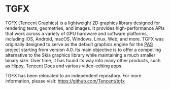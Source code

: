 # TGFX

TGFX (Tencent Graphics) is a lightweight 2D graphics library designed for rendering texts,
geometries, and images. It provides high-performance APIs that work across a variety of GPU hardware
and software platforms, including iOS, Android, macOS, Windows, Linux, Web, and more. TGFX was
originally designed to serve as the default graphics engine for the [PAG](https://pag.art) project
starting from version 4.0. Its main objective is to offer a compelling alternative to the Skia graphics
library while maintaining a much smaller binary size. Over time, it has found its way into many other
products, such as [Hippy](https://github.com/Tencent/Hippy), [Tencent Docs](https://docs.qq.com) and
various video-editing apps.

TGFX has been relocated to an independent repository. For more information, please visit: https://github.com/Tencent/tgfx
